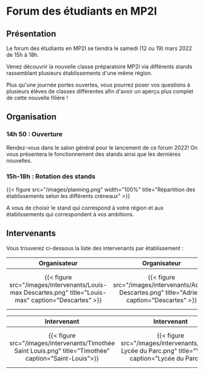 # Forum des étudiants en MP2I

## Présentation

Le forum des étudiants en MP2I se tiendra le samedi (12 ou 19) mars 2022 de 15h à 18h.

Venez découvrir la nouvelle classe préparatoire MP2I via différents stands rassemblant plusieurs établissements d'une même région.

Plus qu'une journée portes ouvertes, vous pourrez poser vos questions à plusieurs élèves de classes différentes afin d'avoir un aperçu plus complet de cette nouvelle filière !

## Organisation

### 14h 50 : Ouverture

Rendez-vous dans le salon général pour le lancement de ce forum 2022!
On vous présentera le fonctionnement des stands ainsi que les dernières nouvelles.

### 15h-18h : Rotation des stands

{{< figure src="/images/planning.png" width="100%"
    title="Répartition des établissements selon les différents créneaux" >}}

A vous de choisir le stand qui correspond à votre région et aux établissements qui correspondent à vos ambitions.

## Intervenants

Vous trouverez ci-dessous la liste des intervenants par établissement :

| Organisateur | Organisateur | Intervenant | Intervenant |
|:------------:|:------------:|:-----------:|:-----------:|
| {{< figure src="/images/intervenants/Louis-max Descartes.png" title="Louis-max" caption="Descartes" >}} | {{< figure src="/images/intervenants/Adrien Descartes.png" title="Adrien" caption="Descartes" >}} | {{< figure src="/images/intervenants/Flavio Janson de Sailly.png" title="Flavio" caption="Janson de Sailly" >}} | {{< figure src="/images/intervenants/Narada Clémenceau.png" title="Narada" caption="Clémenceau " >}} |

| Intervenant | Intervenant | Intervenant | Intervenante |
|:-----------:|:-----------:|:-----------:|:-----------:|
| {{< figure src="/images/intervenants/Timothée Saint Louis.png" title="Timothée" caption="Saint-Louis">}} | {{< figure src="/images/intervenants/Younes Lycée du Parc.png" title="Younes" caption="Lycée du Parc" >}} | {{< figure src="/images/intervenants/Adrien Centre International De Valbonne.png" title="Adrien" caption="C.I. de Valbonne">}} | {{< figure src="/images/intervenants/Garance Champollion.png" title="Garance"  caption="Champollion">}} |

